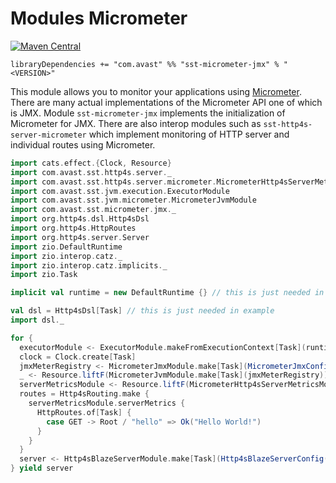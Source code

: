 # Modules Micrometer

[![Maven Central](https://img.shields.io/maven-central/v/com.avast/sst-micrometer-jmx_2.12)](https://repo1.maven.org/maven2/com/avast/sst-micrometer-jmx_2.12/)

`libraryDependencies += "com.avast" %% "sst-micrometer-jmx" % "<VERSION>"`

This module allows you to monitor your applications using [Micrometer](https://micrometer.io). There are many actual implementations of 
the Micrometer API one of which is JMX. Module `sst-micrometer-jmx` implements the initialization of Micrometer for JMX. There are also
interop modules such as `sst-http4s-server-micrometer` which implement monitoring of HTTP server and individual routes using Micrometer.

```scala mdoc:silent
import cats.effect.{Clock, Resource}
import com.avast.sst.http4s.server._
import com.avast.sst.http4s.server.micrometer.MicrometerHttp4sServerMetricsModule
import com.avast.sst.jvm.execution.ExecutorModule
import com.avast.sst.jvm.micrometer.MicrometerJvmModule
import com.avast.sst.micrometer.jmx._
import org.http4s.dsl.Http4sDsl
import org.http4s.HttpRoutes
import org.http4s.server.Server
import zio.DefaultRuntime
import zio.interop.catz._
import zio.interop.catz.implicits._
import zio.Task

implicit val runtime = new DefaultRuntime {} // this is just needed in example

val dsl = Http4sDsl[Task] // this is just needed in example
import dsl._

for {
  executorModule <- ExecutorModule.makeFromExecutionContext[Task](runtime.Platform.executor.asEC)
  clock = Clock.create[Task]
  jmxMeterRegistry <- MicrometerJmxModule.make[Task](MicrometerJmxConfig("com.avast"))
  _ <- Resource.liftF(MicrometerJvmModule.make[Task](jmxMeterRegistry))
  serverMetricsModule <- Resource.liftF(MicrometerHttp4sServerMetricsModule.make[Task](jmxMeterRegistry, clock))
  routes = Http4sRouting.make {
    serverMetricsModule.serverMetrics {
      HttpRoutes.of[Task] {
        case GET -> Root / "hello" => Ok("Hello World!")
      }
    } 
  }
  server <- Http4sBlazeServerModule.make[Task](Http4sBlazeServerConfig("127.0.0.1", 0), routes, executorModule.executionContext)
} yield server
```
